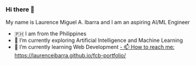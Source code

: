 ### Hi there 👋

My name is Laurence Miguel A. Ibarra and I am an aspiring AI/ML Engineer
-  🇵🇭 I am from the Philippines
- 🔭 I’m currently exploring Artificial Intelligence and Machine Learning
- 🌱 I’m currently learning Web Development
[- 📫 How to reach me: ](https://laurenceibarra.github.io/fcb-portfolio/)https://laurenceibarra.github.io/fcb-portfolio/
